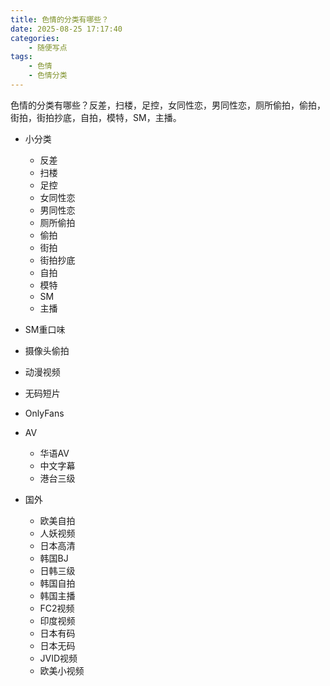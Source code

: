 ```yaml
---
title: 色情的分类有哪些？
date: 2025-08-25 17:17:40
categories:
    - 随便写点
tags:
    - 色情
    - 色情分类
---
```


色情的分类有哪些？反差，扫楼，足控，女同性恋，男同性恋，厕所偷拍，偷拍，街拍，街拍抄底，自拍，模特，SM，主播。

<!-- more -->

- 小分类
  - 反差
  - 扫楼
  - 足控
  - 女同性恋
  - 男同性恋
  - 厕所偷拍
  - 偷拍
  - 街拍
  - 街拍抄底
  - 自拍
  - 模特
  - SM
  - 主播

- SM重口味
- 摄像头偷拍
- 动漫视频
- 无码短片
- OnlyFans

- AV
  - 华语AV
  - 中文字幕
  - 港台三级

- 国外
  - 欧美自拍
  - 人妖视频
  - 日本高清
  - 韩国BJ
  - 日韩三级
  - 韩国自拍
  - 韩国主播
  - FC2视频
  - 印度视频
  - 日本有码
  - 日本无码
  - JVID视频
  - 欧美小视频
